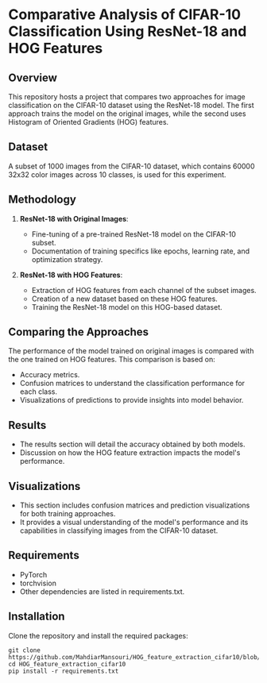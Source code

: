 # Comparative Analysis of CIFAR-10 Classification Using ResNet-18 and HOG Features

## Overview
This repository hosts a project that compares two approaches for image classification on the CIFAR-10 dataset using the ResNet-18 model. The first approach trains the model on the original images, while the second uses Histogram of Oriented Gradients (HOG) features.

## Dataset
A subset of 1000 images from the CIFAR-10 dataset, which contains 60000 32x32 color images across 10 classes, is used for this experiment.

## Methodology
1. **ResNet-18 with Original Images**: 
   - Fine-tuning of a pre-trained ResNet-18 model on the CIFAR-10 subset.
   - Documentation of training specifics like epochs, learning rate, and optimization strategy.

2. **ResNet-18 with HOG Features**:
   - Extraction of HOG features from each channel of the subset images.
   - Creation of a new dataset based on these HOG features.
   - Training the ResNet-18 model on this HOG-based dataset.

## Comparing the Approaches
The performance of the model trained on original images is compared with the one trained on HOG features. This comparison is based on:
  - Accuracy metrics.
  - Confusion matrices to understand the classification performance for each class.
  - Visualizations of predictions to provide insights into model behavior.
    
## Results
  - The results section will detail the accuracy obtained by both models.
  - Discussion on how the HOG feature extraction impacts the model's performance.

## Visualizations
  - This section includes confusion matrices and prediction visualizations for both training approaches.
  - It provides a visual understanding of the model's performance and its capabilities in classifying images from the CIFAR-10 dataset.

## Requirements
  - PyTorch
  - torchvision
  - Other dependencies are listed in requirements.txt.
    
## Installation
Clone the repository and install the required packages:
    
    git clone https://github.com/MahdiarMansouri/HOG_feature_extraction_cifar10/blob/master/main.ipynb
    cd HOG_feature_extraction_cifar10
    pip install -r requirements.txt

